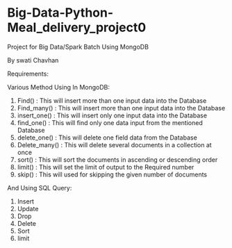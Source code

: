 # Big-Data-Python-Meal_delivery_project0

Project for Big Data/Spark Batch Using MongoDB

By swati Chavhan


Requirements:

Various Method Using In MongoDB:

1. Find() : This will insert more than one input data into the Database
2. Find_many() : This will insert more than one input data into the Database
3. insert_one() : This will insert only one input data into the Database
4. find_one() : This will find only one data input from the mentioned Database
5. delete_one() : This will delete one field data from the Database
6. Delete_many() : This will delete several documents in a collection at once
7. sort() : This will sort the documents in ascending or descending order
8. limit() : This will set the limit of output to the Required number
9. skip() : This will used for skipping the given number of documents


And Using SQL Query:

1. Insert 
2. Update 
3. Drop 
4. Delete 
5. Sort 
6. limit

